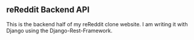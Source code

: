 ## reReddit Backend API

This is the backend half of my reReddit clone website. I am writing it with 
Django using the Django-Rest-Framework.